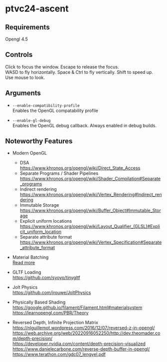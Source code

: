 # ptvc24-ascent

## Requirements

Opengl 4.5

## Controls

Click to focus the window. Escape to release the focus.  
WASD to fly horizontally. Space & Ctrl to fly vertically. Shift to speed up.  
Use mouse to look.  

## Arguments
- `--enable-compatibility-profile`  
Enables the OpenGL compatability profile

- `--enable-gl-debug`  
Enables the OpenGL debug callback. Always enabled in debug builds.

## Noteworthy Features

- Modern OpenGL  
  - DSA  
  https://www.khronos.org/opengl/wiki/Direct_State_Access
  - Separate Programs / Shader Pipelines  
  https://www.khronos.org/opengl/wiki/Shader_Compilation#Separate_programs
  - Indirect rendering  
  https://www.khronos.org/opengl/wiki/Vertex_Rendering#Indirect_rendering
  - Immutable Storage  
  https://www.khronos.org/opengl/wiki/Buffer_Object#Immutable_Storage  
  - Explicit uniform locations  
  https://www.khronos.org/opengl/wiki/Layout_Qualifier_(GLSL)#Explicit_uniform_location
  - Separate attribute format  
  https://www.khronos.org/opengl/wiki/Vertex_Specification#Separate_attribute_format

- Material Batching  
[Read more](./docs/Rendering.md)

- GLTF Loading  
https://github.com/syoyo/tinygltf

- Jolt Physics  
https://github.com/jrouwe/JoltPhysics

- Physically Based Shading  
https://google.github.io/filament/Filament.html#materialsystem  
https://learnopengl.com/PBR/Theory

- Reversed Depth, Infinite Projection Matrix  
https://nlguillemot.wordpress.com/2016/12/07/reversed-z-in-opengl/  
https://web.archive.org/web/20220916052250/http://dev.theomader.com/depth-precision/  
https://developer.nvidia.com/content/depth-precision-visualized  
https://www.danielecarbone.com/reverse-depth-buffer-in-opengl/  
https://www.terathon.com/gdc07_lengyel.pdf
